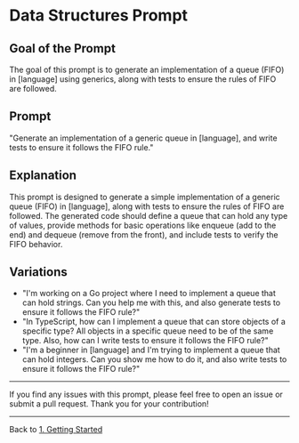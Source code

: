 # Data Structures Prompt

## Goal of the Prompt

The goal of this prompt is to generate an implementation of a queue (FIFO) in [language] using generics, along with tests to ensure the rules of FIFO are followed.

## Prompt

"Generate an implementation of a generic queue in [language], and write tests to ensure it follows the FIFO rule."

## Explanation

This prompt is designed to generate a simple implementation of a generic queue (FIFO) in [language], along with tests to ensure the rules of FIFO are followed. The generated code should define a queue that can hold any type of values, provide methods for basic operations like enqueue (add to the end) and dequeue (remove from the front), and include tests to verify the FIFO behavior.

## Variations

- "I'm working on a Go project where I need to implement a queue that can hold strings. Can you help me with this, and also generate tests to ensure it follows the FIFO rule?"
- "In TypeScript, how can I implement a queue that can store objects of a specific type? All objects in a specific queue need to be of the same type. Also, how can I write tests to ensure it follows the FIFO rule?"
- "I'm a beginner in [language] and I'm trying to implement a queue that can hold integers. Can you show me how to do it, and also write tests to ensure it follows the FIFO rule?"

---

If you find any issues with this prompt, please feel free to open an issue or submit a pull request. Thank you for your contribution!

---

Back to [1. Getting Started](./1_getting_started.md)

